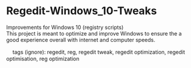 # Regedit-Windows_10-Tweaks
Improvements for Windows 10 (registry scripts)  
This project is meant to optimize and improve Windows to ensure the a good experience overall with internet and computer speeds.

   ㅤ tags (ignore): regedit, reg, regedit tweak, regedit optimization, regedit optimisation, reg optimization
